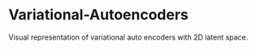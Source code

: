 # Variational-Autoencoders
Visual representation of variational auto encoders with 2D latent space.

